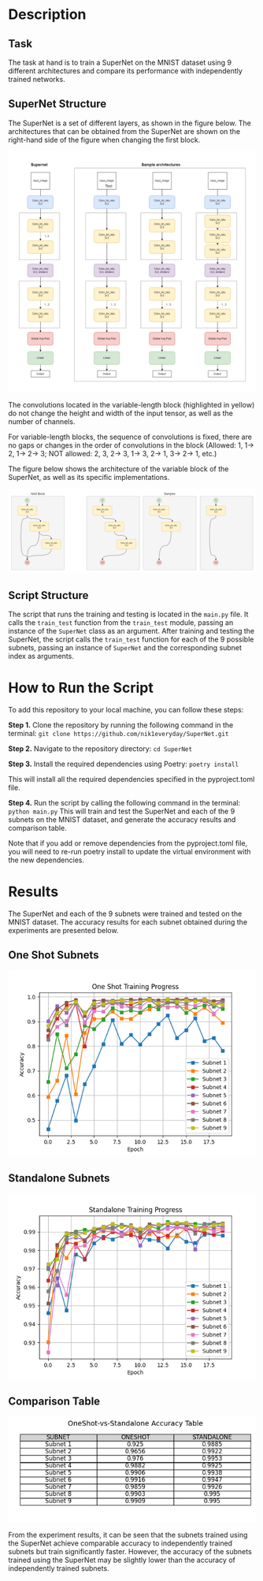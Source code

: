 # Description

## Task

The task at hand is to train a SuperNet on the MNIST dataset using 9 different architectures and compare its performance with independently trained networks.

## SuperNet Structure

The SuperNet is a set of different layers, as shown in the figure below. The architectures that can be obtained from the SuperNet are shown on the right-hand side of the figure when changing the first block.

![SuperNet architecture](pics/supernet.png "SuperNet architecture")

The convolutions located in the variable-length block (highlighted in yellow) do not change the height and width of the input tensor, as well as the number of channels.

For variable-length blocks, the sequence of convolutions is fixed, there are no gaps or changes in the order of convolutions in the block (Allowed: 1, 1-> 2, 1-> 2-> 3; NOT allowed: 2, 3, 2-> 3, 1-> 3, 2-> 1, 3-> 2-> 1, etc.)

The figure below shows the architecture of the variable block of the SuperNet, as well as its specific implementations.

![NAS Block architecture](pics/NAS_block.png "NAS block architecture")

## Script Structure

The script that runs the training and testing is located in the `main.py` file. It calls the `train_test` function from the `train_test` module, passing an instance of the `SuperNet` class as an argument. After training and testing the SuperNet, the script calls the `train_test` function for each of the 9 possible subnets, passing an instance of `SuperNet` and the corresponding subnet index as arguments.

# How to Run the Script
To add this repository to your local machine, you can follow these steps:

**Step 1.** Clone the repository by running the following command in the terminal:
`git clone https://github.com/nik1everyday/SuperNet.git`

**Step 2.** Navigate to the repository directory:
`cd SuperNet`

**Step 3.** Install the required dependencies using Poetry:
`poetry install`

This will install all the required dependencies specified in the pyproject.toml file.

**Step 4.** Run the script by calling the following command in the terminal:
`python main.py`
This will train and test the SuperNet and each of the 9 subnets on the MNIST dataset, and generate the accuracy results and comparison table.

Note that if you add or remove dependencies from the pyproject.toml file, you will need to re-run poetry install to update the virtual environment with the new dependencies.


# Results

The SuperNet and each of the 9 subnets were trained and tested on the MNIST dataset. The accuracy results for each subnet obtained during the experiments are presented below.

## One Shot Subnets

![One Shot Training Progress](pics/one-shot-subnets.png)

## Standalone Subnets

![Standalone Training Progress](pics/standalone-subnets.png)

## Comparison Table

![One Shot vs Standalone Subnets Top-1 Accuracies Table](pics/oneshot_vs_standalone_table.png)

From the experiment results, it can be seen that the subnets trained using the SuperNet achieve comparable accuracy to independently trained subnets but train significantly faster. However, the accuracy of the subnets trained using the SuperNet may be slightly lower than the accuracy of independently trained subnets.